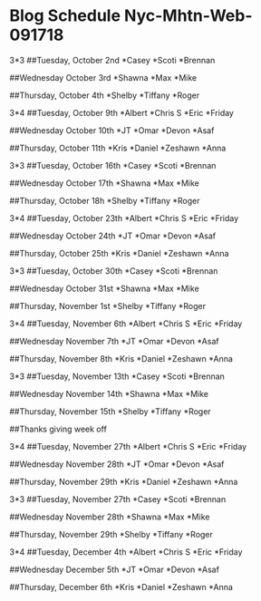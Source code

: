 # Blog Schedule Nyc-Mhtn-Web-091718

3*3
##Tuesday, October 2nd
*Casey
*Scoti
*Brennan

##Wednesday October 3rd
*Shawna
*Max
*Mike


##Thursday, October 4th
*Shelby
*Tiffany
*Roger


3*4
##Tuesday, October 9th
*Albert
*Chris S 
*Eric
*Friday

##Wednesday October 10th
*JT
*Omar
*Devon
*Asaf

##Thursday, October 11th
*Kris
*Daniel
*Zeshawn
*Anna

3*3
##Tuesday, October 16th
*Casey
*Scoti
*Brennan

##Wednesday October 17th
*Shawna
*Max
*Mike

##Thursday, October 18h
*Shelby
*Tiffany
*Roger

3*4
##Tuesday, October 23th
*Albert
*Chris S 
*Eric
*Friday

##Wednesday October 24th
*JT
*Omar
*Devon
*Asaf

##Thursday, October 25th
*Kris
*Daniel
*Zeshawn
*Anna

3*3
##Tuesday, October 30th
*Casey
*Scoti
*Brennan


##Wednesday October 31st
*Shawna
*Max
*Mike


##Thursday, November 1st
*Shelby
*Tiffany
*Roger

3*4
##Tuesday, November 6th
*Albert
*Chris S 
*Eric
*Friday


##Wednesday November 7th
*JT
*Omar
*Devon
*Asaf

##Thursday, November 8th
*Kris
*Daniel
*Zeshawn
*Anna

3*3
##Tuesday, November 13th
*Casey
*Scoti
*Brennan


##Wednesday November 14th
*Shawna
*Max
*Mike

##Thursday, November 15th
*Shelby
*Tiffany
*Roger

##Thanks giving week off

3*4
##Tuesday, November 27th
*Albert
*Chris S 
*Eric
*Friday

##Wednesday November 28th
*JT
*Omar
*Devon
*Asaf


##Thursday, November 29th
*Kris
*Daniel
*Zeshawn
*Anna


3*3
##Tuesday, November 27th
*Casey
*Scoti
*Brennan

##Wednesday November 28th
*Shawna
*Max
*Mike

##Thursday, November 29th
*Shelby
*Tiffany
*Roger

3*4
##Tuesday, December 4th
*Albert
*Chris S 
*Eric
*Friday

##Wednesday December 5th
*JT
*Omar
*Devon
*Asaf

##Thursday, December 6th
*Kris
*Daniel
*Zeshawn
*Anna
